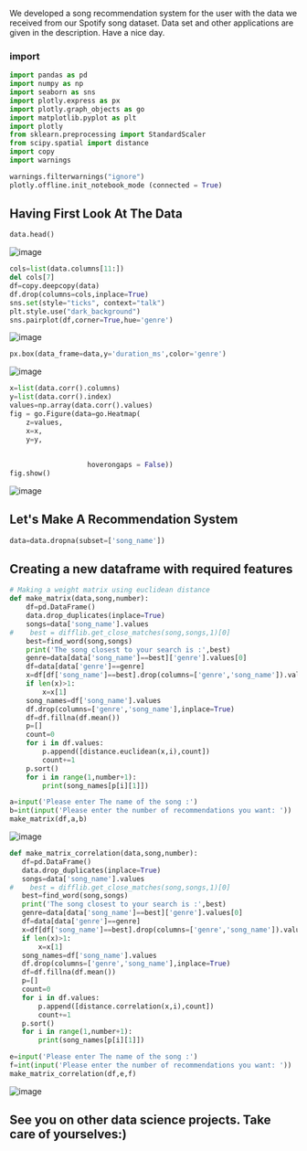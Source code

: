 We developed a song recommendation system for the user with the data we received from our Spotify song dataset. Data set and other applications are given in the description. Have a nice day.

### import
```Python
import pandas as pd
import numpy as np
import seaborn as sns
import plotly.express as px
import plotly.graph_objects as go
import matplotlib.pyplot as plt
import plotly
from sklearn.preprocessing import StandardScaler
from scipy.spatial import distance
import copy
import warnings

warnings.filterwarnings("ignore")
plotly.offline.init_notebook_mode (connected = True)
```
## Having First Look At The Data
```Python
data.head()
```
![image](https://user-images.githubusercontent.com/63750425/182090399-8e159e3d-3d1e-43ff-8245-c5b15ee6d7ab.png)

```Python
cols=list(data.columns[11:])
del cols[7]
df=copy.deepcopy(data)
df.drop(columns=cols,inplace=True)
sns.set(style="ticks", context="talk")
plt.style.use("dark_background")
sns.pairplot(df,corner=True,hue='genre')
```
![image](https://user-images.githubusercontent.com/63750425/182090600-c2f2a269-a620-4713-9e73-24de868673d1.png)

```Python
px.box(data_frame=data,y='duration_ms',color='genre')
```

![image](https://user-images.githubusercontent.com/63750425/182090680-c7bfbc15-c9e6-452b-b1d1-238a0a8b99e1.png)

```Python
x=list(data.corr().columns)
y=list(data.corr().index)
values=np.array(data.corr().values)
fig = go.Figure(data=go.Heatmap(
    z=values,
    x=x,
    y=y,
                   
    
                   hoverongaps = False))
fig.show()
```

![image](https://user-images.githubusercontent.com/63750425/182090778-fa40ff7b-3a02-4ad1-9285-1567701f17c1.png)

## Let's Make A Recommendation System

```Python
data=data.dropna(subset=['song_name'])
```

## Creating a new dataframe with required features




```Python
# Making a weight matrix using euclidean distance
def make_matrix(data,song,number):
    df=pd.DataFrame()
    data.drop_duplicates(inplace=True)
    songs=data['song_name'].values
#    best = difflib.get_close_matches(song,songs,1)[0]
    best=find_word(song,songs)
    print('The song closest to your search is :',best)
    genre=data[data['song_name']==best]['genre'].values[0]
    df=data[data['genre']==genre]
    x=df[df['song_name']==best].drop(columns=['genre','song_name']).values
    if len(x)>1:
        x=x[1]
    song_names=df['song_name'].values
    df.drop(columns=['genre','song_name'],inplace=True)
    df=df.fillna(df.mean())
    p=[]
    count=0
    for i in df.values:
        p.append([distance.euclidean(x,i),count])
        count+=1
    p.sort()
    for i in range(1,number+1):
        print(song_names[p[i][1]])
 ```
 
 ```Python
a=input('Please enter The name of the song :')
b=int(input('Please enter the number of recommendations you want: '))
make_matrix(df,a,b)
 ```
 
 ![image](https://user-images.githubusercontent.com/63750425/182091192-e953dbb6-f896-4d93-bdf9-1e7ad7176115.png)
 ```Python
def make_matrix_correlation(data,song,number):
    df=pd.DataFrame()
    data.drop_duplicates(inplace=True)
    songs=data['song_name'].values
#    best = difflib.get_close_matches(song,songs,1)[0]
    best=find_word(song,songs)
    print('The song closest to your search is :',best)
    genre=data[data['song_name']==best]['genre'].values[0]
    df=data[data['genre']==genre]
    x=df[df['song_name']==best].drop(columns=['genre','song_name']).values
    if len(x)>1:
        x=x[1]
    song_names=df['song_name'].values
    df.drop(columns=['genre','song_name'],inplace=True)
    df=df.fillna(df.mean())
    p=[]
    count=0
    for i in df.values:
        p.append([distance.correlation(x,i),count])
        count+=1
    p.sort()
    for i in range(1,number+1):
        print(song_names[p[i][1]])
  ```
 ```Python
e=input('Please enter The name of the song :')
f=int(input('Please enter the number of recommendations you want: '))
make_matrix_correlation(df,e,f)
  ```
  
  ![image](https://user-images.githubusercontent.com/63750425/182091405-fb736d12-bf27-439a-a0a1-5b4276539b08.png)

## See you on other data science projects. Take care of yourselves:)
